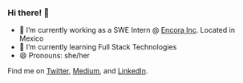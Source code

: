 ### Hi there! 👋

- 🔭 I’m currently working as a SWE Intern @ [Encora Inc](https://www.encora.com). Located in Mexico
- 🌱 I’m currently learning Full Stack Technologies
- 😄 Pronouns: she/her

Find me on [Twitter](https://twitter.com/devjuliet), [Medium](https://devjuliet.medium.com), and [LinkedIn](https://www.linkedin.com/in/devjuliet/).
